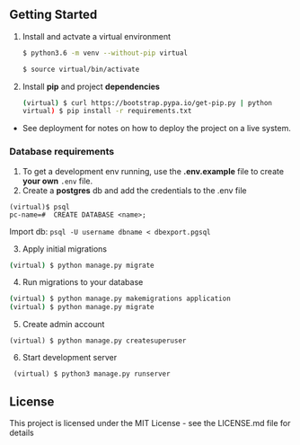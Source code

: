 ## Getting Started
1. Install and actvate a virtual environment
   ```bash
   $ python3.6 -m venv --without-pip virtual

   $ source virtual/bin/activate
   ```

2. Install **pip** and project **dependencies**
   ```sh
   (virtual) $ curl https://bootstrap.pypa.io/get-pip.py | python
   virtual) $ pip install -r requirements.txt
    ```
* See deployment for notes on how to deploy the project on a live system.

### Database requirements
1.  To get a development env running, use the **.env.example** file to create **your own** `.env` file.
2.  Create a **postgres** db and add the credentials to the .env file
```
(virtual)$ psql
pc-name=#  CREATE DATABASE <name>;
```
Import db: ```psql -U username dbname < dbexport.pgsql```

3.  Apply initial migrations
```sh 
(virtual) $ python manage.py migrate 
```
4. Run migrations to your database
```sh
(virtual) $ python manage.py makemigrations application
(virtual) $ python manage.py migrate
```
5. Create admin account
```
(virtual) $ python manage.py createsuperuser
```
6.  Start development server
```
 (virtual) $ python3 manage.py runserver
 ```

## License
This project is licensed under the MIT License - see the LICENSE.md file for details
